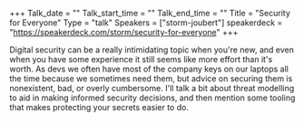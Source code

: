 +++
Talk_date = ""
Talk_start_time = ""
Talk_end_time = ""
Title = "Security for Everyone"
Type = "talk"
Speakers = ["storm-joubert"]
speakerdeck = "https://speakerdeck.com/storm/security-for-everyone"
+++

Digital security can be a really intimidating topic when you're new, and even when you have some experience it still seems like more effort than it's worth.
As devs we often have most of the company keys on our laptops all the time because we sometimes need them, but advice on securing them is nonexistent, bad, or overly cumbersome.
I'll talk a bit about threat modelling to aid in making informed security decisions, and then mention some tooling that makes protecting your secrets easier to do.
